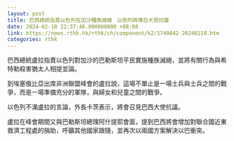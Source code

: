 ```yaml
---
layout: post
title: 巴西總統指責以色列在加沙種族滅絕　以色列將傳召大使抗議
date: 2024-02-18 22:37:46.000000000 +08:00
link: https://news.rthk.hk/rthk/ch/component/k2/1740842-20240218.htm
categories: rthk
---
```


巴西總統盧拉指責以色列對加沙的巴勒斯坦平民實施種族滅絕，並將有關行為與希特勒殺害猶太人相提並論。

到埃塞俄比亞出席非洲聯盟峰會的盧拉說，這場不單止是一場士兵與士兵之間的戰爭，而是一場準備充分的軍隊，與婦女和兒童之間的戰爭。

以色列不滿盧拉的言論，外長卡茨表示，將會召見巴西大使抗議。

盧拉在峰會期間又與巴勒斯坦總理阿什提耶會面，提到巴西將會增加對聯合國近東救濟工程處的捐助，呼籲其他國家跟隨，並再次以兩國方案解決以巴衝突。

